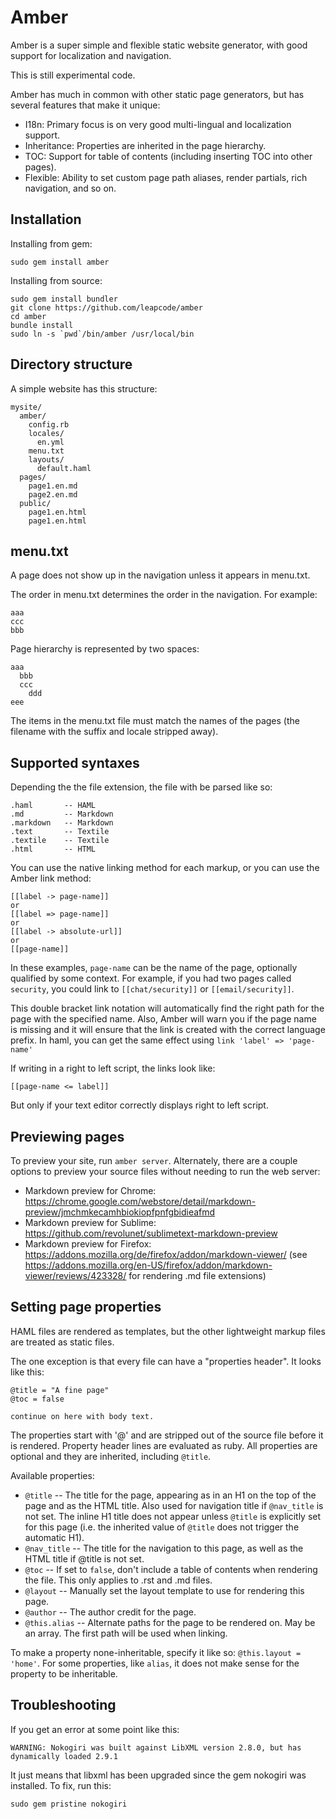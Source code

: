 Amber
===================================

Amber is a super simple and flexible static website generator, with good support for localization and navigation.

This is still experimental code.

Amber has much in common with other static page generators, but has several features that make it unique:

* I18n: Primary focus is on very good multi-lingual and localization support.
* Inheritance: Properties are inherited in the page hierarchy.
* TOC: Support for table of contents (including inserting TOC into other pages).
* Flexible: Ability to set custom page path aliases, render partials, rich navigation, and so on.

Installation
---------------------------------

Installing from gem:

    sudo gem install amber

Installing from source:

    sudo gem install bundler
    git clone https://github.com/leapcode/amber
    cd amber
    bundle install
    sudo ln -s `pwd`/bin/amber /usr/local/bin

Directory structure
---------------------------------

A simple website has this structure:

    mysite/
      amber/
        config.rb
        locales/
          en.yml
        menu.txt
        layouts/
          default.haml
      pages/
        page1.en.md
        page2.en.md
      public/
        page1.en.html
        page1.en.html

menu.txt
---------------------------------

A page does not show up in the navigation unless it appears in menu.txt.

The order in menu.txt determines the order in the navigation. For example:

    aaa
    ccc
    bbb

Page hierarchy is represented by two spaces:

    aaa
      bbb
      ccc
        ddd
    eee

The items in the menu.txt file must match the names of the pages (the filename with the suffix and locale stripped away).

Supported syntaxes
---------------------------------

Depending the the file extension, the file with be parsed like so:

    .haml       -- HAML
    .md         -- Markdown
    .markdown   -- Markdown
    .text       -- Textile
    .textile    -- Textile
    .html       -- HTML

You can use the native linking method for each markup, or you can use the Amber link method:

    [[label -> page-name]]
    or
    [[label => page-name]]
    or
    [[label -> absolute-url]]
    or
    [[page-name]]

In these examples, `page-name` can be the name of the page, optionally
qualified by some context. For example, if you had two pages called
`security`, you could link to `[[chat/security]]` or `[[email/security]]`.

This double bracket link notation will automatically find the right
path for the page with the specified name. Also, Amber will warn you if the page
name is missing and it will ensure that the link is created with the correct
language prefix. In haml, you can get the same effect using
`link 'label' => 'page-name'`

If writing in a right to left script, the links look like:

    [[page-name <= label]]

But only if your text editor correctly displays right to left script.

Previewing pages
-------------------------------------

To preview your site, run `amber server`. Alternately, there are a couple
options to preview your source files without needing to run the web server:

* Markdown preview for Chrome: https://chrome.google.com/webstore/detail/markdown-preview/jmchmkecamhbiokiopfpnfgbidieafmd
* Markdown preview for Sublime: https://github.com/revolunet/sublimetext-markdown-preview
* Markdown preview for Firefox: https://addons.mozilla.org/de/firefox/addon/markdown-viewer/  (see https://addons.mozilla.org/en-US/firefox/addon/markdown-viewer/reviews/423328/ for rendering .md file extensions)

Setting page properties
---------------------------------

HAML files are rendered as templates, but the other lightweight markup files are treated as static files.

The one exception is that every file can have a "properties header". It looks like this:

    @title = "A fine page"
    @toc = false

    continue on here with body text.

The properties start with '@' and are stripped out of the source file before it is rendered. Property header lines are evaluated as ruby. All properties are optional and they are inherited, including `@title`.

Available properties:

* `@title` -- The title for the page, appearing as in an H1 on the top of the page and as the HTML title. Also used for navigation title if `@nav_title` is not set. The inline H1 title does not appear unless `@title` is explicitly set for this page (i.e. the inherited value of `@title` does not trigger the automatic H1).
* `@nav_title` -- The title for the navigation to this page, as well as the HTML title if @title is not set.
* `@toc` -- If set to `false`, don't include a table of contents when rendering the file. This only applies to .rst and .md files.
* `@layout` -- Manually set the layout template to use for rendering this page.
* `@author` -- The author credit for the page.
* `@this.alias` -- Alternate paths for the page to be rendered on. May be an array. The first path will be used when linking.

To make a property none-inheritable, specify it like so: `@this.layout = 'home'`. For some properties, like `alias`, it does not make sense for the property to be inheritable.

Troubleshooting
-----------------------------------

If you get an error at some point like this:

    WARNING: Nokogiri was built against LibXML version 2.8.0, but has dynamically loaded 2.9.1

It just means that libxml has been upgraded since the gem nokogiri was installed. To fix, run this:

    sudo gem pristine nokogiri


